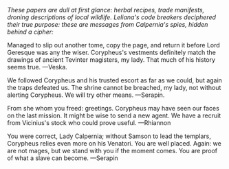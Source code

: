 <i> These papers are dull at first glance: herbal recipes, trade manifests, droning descriptions of local wildlife. Leliana's code breakers deciphered their true purpose: these are messages from Calpernia's spies, hidden behind a cipher: </i>

Managed to slip out another tome, copy the page, and return it before Lord Geresque was any the wiser. Corypheus's vestments definitely match the drawings of ancient Tevinter magisters, my lady. That much of his history seems true.
—Veska.

We followed Corypheus and his trusted escort as far as we could, but again the traps defeated us. The shrine cannot be breached, my lady, not without alerting Corypheus. We will try other means.
—Serapin.

From she whom you freed: greetings. Corypheus may have seen our faces on the last mission. It might be wise to send a new agent. We have a recruit from Vicinius's stock who could prove useful.
—Rhiannon

You were correct, Lady Calpernia; without Samson to lead the templars, Corypheus relies even more on his Venatori. You are well placed. Again: we are not mages, but we stand with you if the moment comes. You are proof of what a slave can become.
—Serapin
